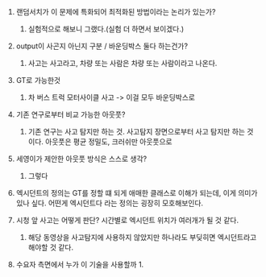 1. 랜덤서치가 이 문제에 특화되어 최적화된 방법이라는 논리가 있는가?
	1. 실험적으로 해보니 그랬다.(실험 더 하면서 보이겠다.)

2. output이 사곤지 아닌지 구분 / 바운딩박스 둘다 하는건가?
	1. 사고는 사고라고, 차량 또는 사람은 차량 또는 사람이라고 나온다.
3. GT로 가능한것
	1. 차 버스 트럭 모터사이클 사고 -> 이걸 모두 바운딩박스로
4. 기존 연구로부터 비교 가능한 아웃풋?
	1. 기존 연구는 사고 탐지만 하는 것. 사고탐지 장면으로부터 사고 탐지만 하는 것이다. 아웃풋은 평균 정밀도, 크러쉬만 아웃풋으로
5. 세영이가 제안한 아웃풋 방식은 스스로 생각?
	1. 그렇다
6. 엑시던트의 정의는 GT를 정할 떄 되게 애매한 클래스로 이해가 되는데, 이게 의미가 있나 싶다. 어떤게 엑시던트다 라는 정의는 굉장히 모호해보인다. 

7. 시청 앞 사고는 어떻게 판단? 시간별로 엑시던트 위치가 여러개가 될 것 같다.
	1. 해당 동영상을 사고탐지에 사용하지 않았지만 하나라도 부딪히면 엑시던트라고 해야할 것 같다.
8. 수요자 측면에서 누가 이 기술을 사용할까
	1. 